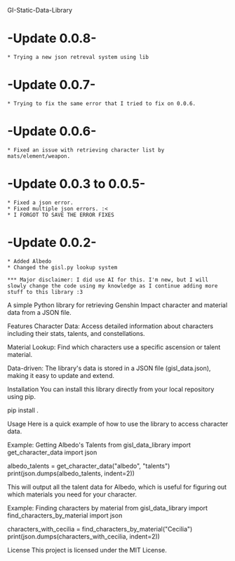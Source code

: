 GI-Static-Data-Library
# -Update 0.0.8-
	* Trying a new json retreval system using lib

# -Update 0.0.7-
	* Trying to fix the same error that I tried to fix on 0.0.6.

# -Update 0.0.6-
	* Fixed an issue with retrieving character list by mats/element/weapon.
	
# -Update 0.0.3 to 0.0.5-
	* Fixed a json error.
	* Fixed multiple json errors. :<
	* I FORGOT TO SAVE THE ERROR FIXES
  
# -Update 0.0.2-
	* Added Albedo
	* Changed the gisl.py lookup system

	*** Major disclaimer: I did use AI for this. I'm new, but I will slowly change the code using my knowledge as I continue adding more stuff to this library :3

A simple Python library for retrieving Genshin Impact character and material data from a JSON file.

Features
Character Data: Access detailed information about characters including their stats, talents, and constellations.

Material Lookup: Find which characters use a specific ascension or talent material.

Data-driven: The library's data is stored in a JSON file (gisl_data.json), making it easy to update and extend.

Installation
You can install this library directly from your local repository using pip.

pip install .

Usage
Here is a quick example of how to use the library to access character data.

Example: Getting Albedo's Talents
from gisl_data_library import get_character_data
import json

albedo_talents = get_character_data("albedo", "talents")
print(json.dumps(albedo_talents, indent=2))

This will output all the talent data for Albedo, which is useful for figuring out which materials you need for your character.

Example: Finding characters by material
from gisl_data_library import find_characters_by_material
import json

characters_with_cecilia = find_characters_by_material("Cecilia")
print(json.dumps(characters_with_cecilia, indent=2))

License
This project is licensed under the MIT License.